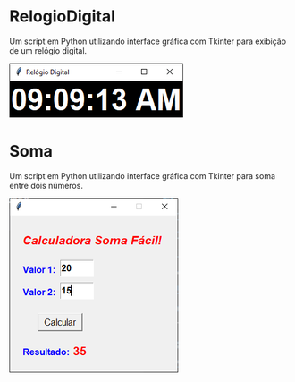 # RelogioDigital

Um script em Python utilizando interface gráfica com Tkinter para exibição de um relógio digital. 

<img src = "RelogioDigital.png">

# Soma

Um script em Python utilizando interface gráfica com Tkinter para soma entre dois números.

<img src = "Soma.png">
